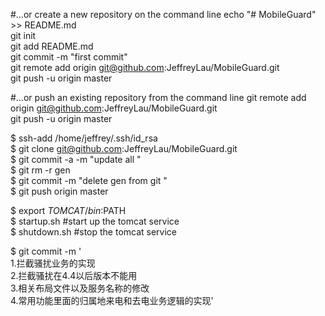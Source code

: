 #…or create a new repository on the command line
echo "# MobileGuard" >> README.md</br>
git init</br>
git add README.md</br>
git commit -m "first commit"</br>
git remote add origin git@github.com:JeffreyLau/MobileGuard.git</br>
git push -u origin master</br>

#…or push an existing repository from the command line
git remote add origin git@github.com:JeffreyLau/MobileGuard.git</br>
git push -u origin master</br>

$ ssh-add /home/jeffrey/.ssh/id_rsa</br>
$ git clone git@github.com:JeffreyLau/MobileGuard.git</br>
$ git commit -a -m "update all "</br>
$ git rm -r gen</br>
$ git commit -m "delete gen from git "</br>
$ git push origin master</br>

$ export $TOMCAT/bin:$PATH</br>
$ startup.sh #start up the tomcat service</br>
$ shutdown.sh #stop the tomcat service</br>


$ git commit -m '</br>
1.拦截骚扰业务的实现</br>
2.拦截骚扰在4.4以后版本不能用</br>
3.相关布局文件以及服务名称的修改</br>
4.常用功能里面的归属地来电和去电业务逻辑的实现'</br>



